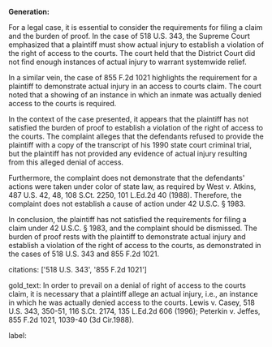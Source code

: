 **Generation:**



For a legal case, it is essential to consider the requirements for filing a claim and the burden of proof. In the case of 518 U.S. 343, the Supreme Court emphasized that a plaintiff must show actual injury to establish a violation of the right of access to the courts. The court held that the District Court did not find enough instances of actual injury to warrant systemwide relief.

In a similar vein, the case of 855 F.2d 1021 highlights the requirement for a plaintiff to demonstrate actual injury in an access to courts claim. The court noted that a showing of an instance in which an inmate was actually denied access to the courts is required.

In the context of the case presented, it appears that the plaintiff has not satisfied the burden of proof to establish a violation of the right of access to the courts. The complaint alleges that the defendants refused to provide the plaintiff with a copy of the transcript of his 1990 state court criminal trial, but the plaintiff has not provided any evidence of actual injury resulting from this alleged denial of access.

Furthermore, the complaint does not demonstrate that the defendants' actions were taken under color of state law, as required by West v. Atkins, 487 U.S. 42, 48, 108 S.Ct. 2250, 101 L.Ed.2d 40 (1988). Therefore, the complaint does not establish a cause of action under 42 U.S.C. § 1983.

In conclusion, the plaintiff has not satisfied the requirements for filing a claim under 42 U.S.C. § 1983, and the complaint should be dismissed. The burden of proof rests with the plaintiff to demonstrate actual injury and establish a violation of the right of access to the courts, as demonstrated in the cases of 518 U.S. 343 and 855 F.2d 1021. 

citations: ['518 U.S. 343', '855 F.2d 1021']

gold_text: In order to prevail on a denial of right of access to the courts claim, it is necessary that a plaintiff allege an actual injury, i.e., an instance in which he was actually denied access to the courts. Lewis v. Casey, 518 U.S. 343, 350-51, 116 S.Ct. 2174, 135 L.Ed.2d 606 (1996); Peterkin v. Jeffes, 855 F.2d 1021, 1039-40 (3d Cir.1988).

label: 